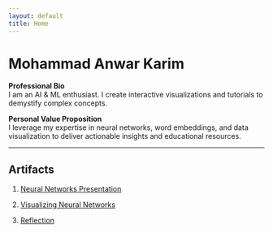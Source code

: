 ```yaml
---
layout: default
title: Home
---
```


# Mohammad Anwar Karim

**Professional Bio**  
I am an AI & ML enthusiast. I create interactive visualizations and tutorials to demystify complex concepts.

**Personal Value Proposition**  
I leverage my expertise in neural networks, word embeddings, and data visualization to deliver actionable insights and educational resources.

---

## Artifacts

1. [ Neural Networks Presentation](presentation/Neural_Network_Presentation.pdf)  

2. [Visualizing Neural Networks](artifact/neural-networks.md)  
3. [Reflection](reflection.md)  

